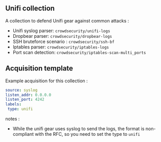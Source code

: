 ## Unifi collection

A collection to defend Unifi gear against common attacks :
- Unifi syslog parser: `crowdsecurity/unifi-logs`
- Dropbear parser: `crowdsecurity/dropbear-logs`
- SSH bruteforce scenario : `crowdsecurity/ssh-bf`
- Iptables parser: `crowdsecurity/iptables-logs`
- Port scan detection: `crowdsecurity/iptables-scan-multi_ports`

## Acquisition template

Example acquisition for this collection :

```yaml
source: syslog
listen_addr: 0.0.0.0
listen_port: 4242
labels:
 type: unifi
```


notes :
 -  While the unifi gear uses syslog to send the logs, the format is non-compliant with the RFC, so you need to set the type to `unifi`
